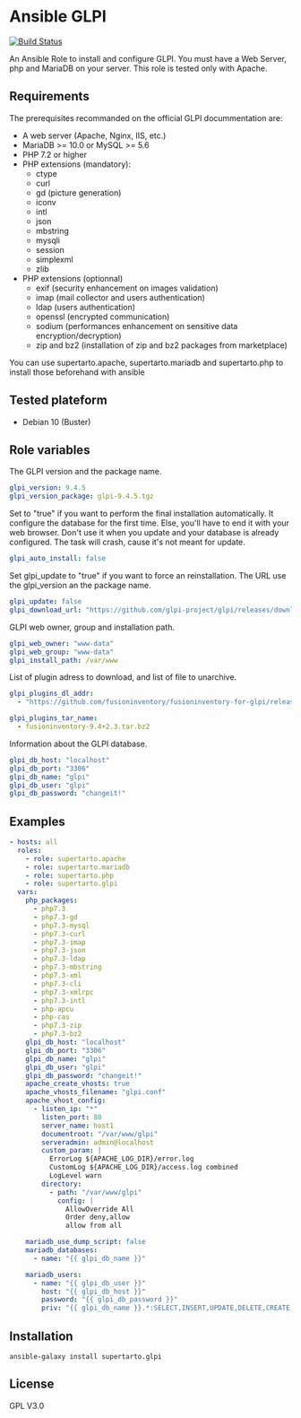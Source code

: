 # Ansible GLPI
[![Build Status](https://travis-ci.com/supertarto/ansible-glpi.svg?branch=master)](https://travis-ci.com/supertarto/ansible-glpi)

An Ansible Role to install and configure GLPI. You must have a Web Server, php and MariaDB on your server. This role is tested only with Apache.

## Requirements

The prerequisites recommanded on the official GLPI docummentation are:

* A web server (Apache, Nginx, IIS, etc.)
* MariaDB >= 10.0 or MySQL >= 5.6
* PHP 7.2 or higher
* PHP extensions (mandatory): 
    * ctype
    * curl
    * gd (picture generation)
    * iconv
    * intl
    * json
    * mbstring
    * mysqli
    * session
    * simplexml
    * zlib
* PHP extensions (optionnal)
    * exif (security enhancement on images validation)
    * imap (mail collector and users authentication)
    * ldap (users authentication)
    * openssl (encrypted communication)
    * sodium (performances enhancement on sensitive data encryption/decryption)
    * zip and bz2 (installation of zip and bz2 packages from marketplace)

You can use supertarto.apache, supertarto.mariadb and supertarto.php to install those beforehand with ansible

## Tested plateform
* Debian 10 (Buster)

## Role variables
The GLPI version and the package name. 
```yml
glpi_version: 9.4.5
glpi_version_package: glpi-9.4.5.tgz
```
Set to "true" if you want to perform the final installation automatically. It configure the database for the first time. Else, you'll have to end it with your web browser. Don't use it when you update and your database is already configured. The task will crash, cause it's not meant for update.
```yml
glpi_auto_install: false
```
Set glpi_update to "true" if you want to force an reinstallation. The URL use the glpi_version an the package name.
```yml
glpi_update: false
glpi_download_url: "https://github.com/glpi-project/glpi/releases/download/{{ glpi_version }}/{{ glpi_version_package }}"
```
GLPI web owner, group and installation path.
```yml
glpi_web_owner: "www-data"
glpi_web_group: "www-data"
glpi_install_path: /var/www
```
List of plugin adress to download, and list of file to unarchive.
```yml
glpi_plugins_dl_addr:
  - "https://github.com/fusioninventory/fusioninventory-for-glpi/releases/download/glpi9.4%2B2.3/fusioninventory-9.4+2.3.tar.bz2"

glpi_plugins_tar_name:
  - fusioninventory-9.4+2.3.tar.bz2
```
Information about the GLPI database.
```yml
glpi_db_host: "localhost"
glpi_db_port: "3306"
glpi_db_name: "glpi"
glpi_db_user: "glpi"
glpi_db_password: "changeit!"
```

## Examples
```yml
- hosts: all
  roles:
    - role: supertarto.apache
    - role: supertarto.mariadb
    - role: supertarto.php
    - role: supertarto.glpi
  vars:
    php_packages:
      - php7.3
      - php7.3-gd
      - php7.3-mysql
      - php7.3-curl
      - php7.3-imap
      - php7.3-json
      - php7.3-ldap
      - php7.3-mbstring
      - php7.3-xml
      - php7.3-cli
      - php7.3-xmlrpc
      - php7.3-intl
      - php-apcu
      - php-cas
      - php7.3-zip
      - php7.3-bz2
    glpi_db_host: "localhost"
    glpi_db_port: "3306"
    glpi_db_name: "glpi"
    glpi_db_user: "glpi"
    glpi_db_password: "changeit!"
    apache_create_vhosts: true
    apache_vhosts_filename: "glpi.conf"
    apache_vhost_config:
      - listen_ip: "*"
        listen_port: 80
        server_name: host1
        documentroot: "/var/www/glpi"
        serveradmin: admin@localhost
        custom_param: |
          ErrorLog ${APACHE_LOG_DIR}/error.log
          CustomLog ${APACHE_LOG_DIR}/access.log combined
          LogLevel warn
        directory:
          - path: "/var/www/glpi"
            config: |
              AllowOverride All
              Order deny,allow
              allow from all

    mariadb_use_dump_script: false
    mariadb_databases:
      - name: "{{ glpi_db_name }}"

    mariadb_users:
      - name: "{{ glpi_db_user }}"
        host: "{{ glpi_db_host }}"
        password: "{{ glpi_db_password }}"
        priv: "{{ glpi_db_name }}.*:SELECT,INSERT,UPDATE,DELETE,CREATE,DROP,ALTER,CREATE TEMPORARY TABLES,LOCK TABLES"
```
## Installation
```
ansible-galaxy install supertarto.glpi
```
## License
GPL V3.0
